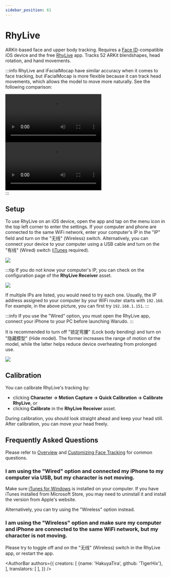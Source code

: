 ```yaml
---
sidebar_position: 61
---
```


# RhyLive

ARKit-based face and upper body tracking. Requires a [Face ID](https://support.apple.com/en-us/HT208109)-compatible iOS device and the free [RhyLive](https://apps.apple.com/us/app/rhylive/) app. Tracks 52 ARKit blendshapes, head rotation, and hand movements.

:::info
RhyLive and iFacialMocap have similar accuracy when it comes to face tracking, but iFacialMocap is more flexible because it can track head movements, which allows the model to move more naturally. See the following comparison:

<div className="video-box"><video controls src="/doc-img/zh-rhylive-video-1.mp4" />
<p>RhyLive</p>
</div>

<div className="video-box"><video controls src="/doc-img/zh-rhylive-video-2.mp4" />
<p>iFacialMocap</p>
</div>
:::

## Setup

To use RhyLive on an iOS device, open the app and tap on the menu icon in the top left corner to enter the settings. If your computer and phone are connected to the same WiFi network, enter your computer's IP in the "IP" field and turn on the "无线" (Wireless) switch. Alternatively, you can connect your device to your computer using a USB cable and turn on the "有线" (Wired) switch ([iTunes](https://www.apple.com/itunes/) required).

![](/doc-img/zh-rhylive-1.webp)

:::tip
If you do not know your computer's IP, you can check on the configuration page of the **RhyLive Receiver** asset.

![](/doc-img/en-ifacialmocap-1.png)

If multiple IPs are listed, you would need to try each one. Usually, the IP address assigned to your computer by your WiFi router starts with `192.168`. For example, in the above picture, you can first try `192.168.1.151`.
:::

:::info
If you use the "Wired" option, you must open the RhyLive app, connect your iPhone to your PC before launching Warudo.
:::

It is recommended to turn off "锁定弯腰" (Lock body bending) and turn on "隐藏模型" (Hide model). The former increases the range of motion of the model, while the latter helps reduce device overheating from prolonged use.

![](/doc-img/zh-rhylive-3.webp)

## Calibration

You can calibrate RhyLive's tracking by:
* clicking **Character → Motion Capture → Quick Calibration → Calibrate RhyLive**, or
* clicking **Calibrate** in the **RhyLive Receiver** asset.

During calibration, you should look straight ahead and keep your head still. After calibration, you can move your head freely.

## Frequently Asked Questions

Please refer to [Overview](overview#FAQ) and [Customizing Face Tracking](face-tracking#FAQ) for common questions.

### I am using the "Wired" option and connected my iPhone to my computer via USB, but my character is not moving.

Make sure [iTunes for Windows](https://support.apple.com/en-us/HT210384) is installed on your computer. If you have iTunes installed from Microsoft Store, you may need to uninstall it and install the version from Apple's website.

Alternatively, you can try using the "Wireless" option instead.

### I am using the "Wireless" option and make sure my computer and iPhone are connected to the same WiFi network, but my character is not moving.

Please try to toggle off and on the "无线" (Wireless) switch in the RhyLive app, or restart the app.

<AuthorBar authors={{
  creators: [
    {name: 'HakuyaTira', github: 'TigerHix'},
  ],
  translators: [
  ],
}} />
